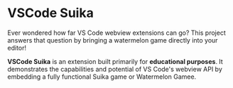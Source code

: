 # VSCode Suika

Ever wondered how far VS Code webview extensions can go? This project answers that question by bringing a watermelon game directly into your editor!

**VSCode Suika** is an extension built primarily for **educational purposes**. It demonstrates the capabilities and potential of VS Code's webview API by embedding a fully functional Suika game or Watermelon Gamee.